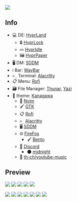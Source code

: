 ![](scrnshts/12.png)

## Info

- 💻 DE:  [HyprLand](https://hyprland.org)
    - 🔒 [HyprLock](https://github.com/hyprwm/hyprlock)
    - 💤 [HyprIdle](https://github.com/hyprwm/hypridle)
    - 🖼️ [HyprPaper](https://github.com/hyprwm/hyprpaper)
- 🖥 DM: [SDDM](https://github.com/sddm/sddm)
- ℹ️  Bar: [WayBar](https://github.com/Alexays/Waybar)
- `>_` Terminal: [Alacritty](https://alacritty.org/)
- 📋 Menu: [Rofi](https://github.com/davatorium/rofi)
- 🗃️ File Manager: [Thunar](https://github.com/xfce-mirror/thunar), [Yazi](https://github.com/sxyazi/Yazi)
- 🎨 theme: [Kanagawa](https://github.com/rebelot/kanagawa.nvim)
    - 📒 [Nvim](https://github.com/rebelot/kanagawa.nvim)
    - 🖌️ [GTK](https://github.com/Fausto-Korpsvart/Kanagawa-GKT-Theme)
    - 📋 [Rofi](.config/rofi/colors/kanagawa.rasi)
    - `>_` [Alacritty](https://github.com/rebelot/kanagawa.nvim/blob/master/extras/alacritty/kanagawa_wave.toml)
    - 🖥 [SDDM](kanagawa-theme/sddm)
    - 🌐 [FireFox](https://github.com/Haruzona/penguinFox)
        - 🖌️ [Bento](kanagawa-theme/bento/app.css)
    - 💬 [Discord](kanagawa-theme/discord)
        -   🌑 [midnight](kanagawa-theme/discord/midnight-kanagawa.css)
        <!---   👾 [system24](kanagawa-theme/discord/system24-kanagawa.css)-->
    - 🎵 [th-ch/youtube-music](kanagawa-theme/ytmusic/kanagawa.css)


## Preview
![](scrnshts/1.png)
![](scrnshts/2.png)
![](scrnshts/3.png)
![](scrnshts/4.png)
![](scrnshts/13.png)
<!--![](scrnshts/14.png)-->
![](scrnshts/9.png)
![](scrnshts/10.png)
![](scrnshts/5.png)
![](scrnshts/6.png)
![](scrnshts/7.png)
![](scrnshts/8.png)
![](scrnshts/11.png)
